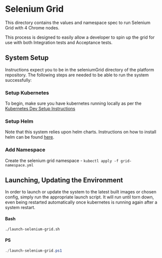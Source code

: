 # Selenium Grid

This directory contains the values and namespace spec to run Selenium Grid with 4 Chrome nodes.

This process is designed to easily allow a developer to spin up the grid for use with both Integration tests and Acceptance tests.

## System Setup

Instructions expect you to be in the seleniumGrid directory of the platform repository.
The following steps are needed to be able to run the system successfully:

### Setup Kubernetes

To begin, make sure you have kubernetes running locally as per the [Kubernetes Dev Setup Instructions](../Docs/DevSetup/local-k8s-setup.md)

### Setup Helm

Note that this system relies upon helm charts. Instructions on how to install helm can be found [here](https://helm.sh/docs/intro/install/).

### Add Namespace

Create the selenium grid namespace - `kubectl apply -f grid-namespace.yml`

## Launching, Updating the Environment

In order to launch or update the system to the latest built images or chosen config, simply run the appropriate launch script. It will run until torn down, even being restarted automatically once kubernetes is running again after a system restart.

#### Bash

```bash
./launch-selenium-grid.sh
```

#### PS

```Powershell
./launch-selenium-grid.ps1
```
